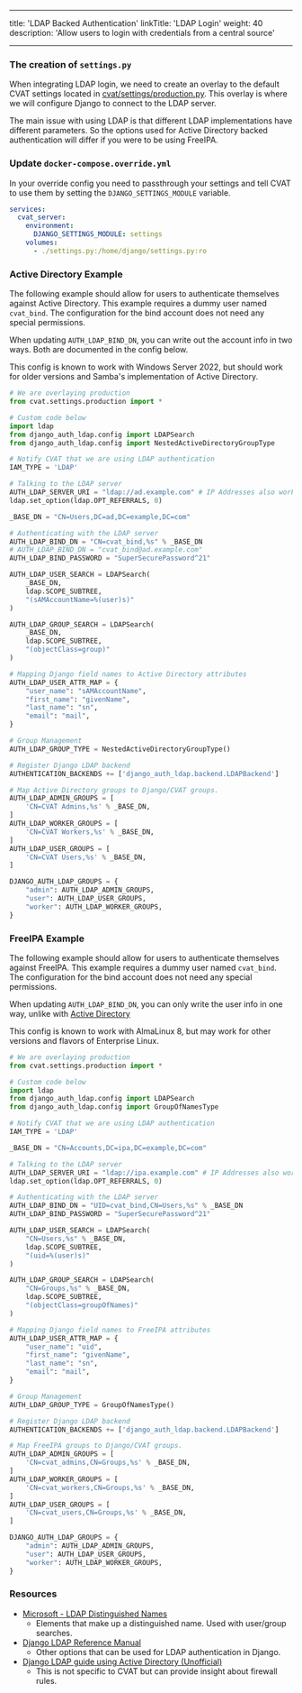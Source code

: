 <!--lint disable maximum-heading-length-->

---

title: 'LDAP Backed Authentication'
linkTitle: 'LDAP Login'
weight: 40
description: 'Allow users to login with credentials from a central source'

---

<!--lint disable maximum-line-length-->

### The creation of `settings.py`
When integrating LDAP login, we need to create an overlay to the default CVAT
settings located in
[cvat/settings/production.py](https://github.com/cvat-ai/cvat/blob/develop/cvat/settings/production.py).
This overlay is where we will configure Django to connect to the LDAP server.

The main issue with using LDAP is that different LDAP implementations have
different parameters. So the options used for Active Directory backed
authentication will differ if you were to be using FreeIPA.

### Update `docker-compose.override.yml`

In your override config you need to passthrough your settings and tell CVAT to
use them by setting the `DJANGO_SETTINGS_MODULE` variable.

```yml
services:
  cvat_server:
    environment:
      DJANGO_SETTINGS_MODULE: settings
    volumes:
      - ./settings.py:/home/django/settings.py:ro
```

### Active Directory Example

The following example should allow for users to authenticate themselves against
Active Directory. This example requires a dummy user named `cvat_bind`. The
configuration for the bind account does not need any special permissions.

When updating `AUTH_LDAP_BIND_DN`, you can write out the account info in two
ways. Both are documented in the config below.

This config is known to work with Windows Server 2022, but should work for older
versions and Samba's implementation of Active Directory.

```py
# We are overlaying production
from cvat.settings.production import *

# Custom code below
import ldap
from django_auth_ldap.config import LDAPSearch
from django_auth_ldap.config import NestedActiveDirectoryGroupType

# Notify CVAT that we are using LDAP authentication
IAM_TYPE = 'LDAP'

# Talking to the LDAP server
AUTH_LDAP_SERVER_URI = "ldap://ad.example.com" # IP Addresses also work
ldap.set_option(ldap.OPT_REFERRALS, 0)

_BASE_DN = "CN=Users,DC=ad,DC=example,DC=com"

# Authenticating with the LDAP server
AUTH_LDAP_BIND_DN = "CN=cvat_bind,%s" % _BASE_DN
# AUTH_LDAP_BIND_DN = "cvat_bind@ad.example.com"
AUTH_LDAP_BIND_PASSWORD = "SuperSecurePassword^21"

AUTH_LDAP_USER_SEARCH = LDAPSearch(
    _BASE_DN,
    ldap.SCOPE_SUBTREE,
    "(sAMAccountName=%(user)s)"
)

AUTH_LDAP_GROUP_SEARCH = LDAPSearch(
    _BASE_DN,
    ldap.SCOPE_SUBTREE,
    "(objectClass=group)"
)

# Mapping Django field names to Active Directory attributes
AUTH_LDAP_USER_ATTR_MAP = {
    "user_name": "sAMAccountName",
    "first_name": "givenName",
    "last_name": "sn",
    "email": "mail",
}

# Group Management
AUTH_LDAP_GROUP_TYPE = NestedActiveDirectoryGroupType()

# Register Django LDAP backend
AUTHENTICATION_BACKENDS += ['django_auth_ldap.backend.LDAPBackend']

# Map Active Directory groups to Django/CVAT groups.
AUTH_LDAP_ADMIN_GROUPS = [
    'CN=CVAT Admins,%s' % _BASE_DN,
]
AUTH_LDAP_WORKER_GROUPS = [
    'CN=CVAT Workers,%s' % _BASE_DN,
]
AUTH_LDAP_USER_GROUPS = [
    'CN=CVAT Users,%s' % _BASE_DN,
]

DJANGO_AUTH_LDAP_GROUPS = {
    "admin": AUTH_LDAP_ADMIN_GROUPS,
    "user": AUTH_LDAP_USER_GROUPS,
    "worker": AUTH_LDAP_WORKER_GROUPS,
}
```
### FreeIPA Example

The following example should allow for users to authenticate themselves against
FreeIPA. This example requires a dummy user named `cvat_bind`. The configuration
for the bind account does not need any special permissions.

When updating `AUTH_LDAP_BIND_DN`, you can only write the user info in one way,
unlike with [Active Directory](#active-directory-example)

This config is known to work with AlmaLinux 8, but may work for other
versions and flavors of Enterprise Linux.

```py
# We are overlaying production
from cvat.settings.production import *

# Custom code below
import ldap
from django_auth_ldap.config import LDAPSearch
from django_auth_ldap.config import GroupOfNamesType

# Notify CVAT that we are using LDAP authentication
IAM_TYPE = 'LDAP'

_BASE_DN = "CN=Accounts,DC=ipa,DC=example,DC=com"

# Talking to the LDAP server
AUTH_LDAP_SERVER_URI = "ldap://ipa.example.com" # IP Addresses also work
ldap.set_option(ldap.OPT_REFERRALS, 0)

# Authenticating with the LDAP server
AUTH_LDAP_BIND_DN = "UID=cvat_bind,CN=Users,%s" % _BASE_DN
AUTH_LDAP_BIND_PASSWORD = "SuperSecurePassword^21"

AUTH_LDAP_USER_SEARCH = LDAPSearch(
    "CN=Users,%s" % _BASE_DN,
    ldap.SCOPE_SUBTREE,
    "(uid=%(user)s)"
)

AUTH_LDAP_GROUP_SEARCH = LDAPSearch(
    "CN=Groups,%s" % _BASE_DN,
    ldap.SCOPE_SUBTREE,
    "(objectClass=groupOfNames)"
)

# Mapping Django field names to FreeIPA attributes
AUTH_LDAP_USER_ATTR_MAP = {
    "user_name": "uid",
    "first_name": "givenName",
    "last_name": "sn",
    "email": "mail",
}

# Group Management
AUTH_LDAP_GROUP_TYPE = GroupOfNamesType()

# Register Django LDAP backend
AUTHENTICATION_BACKENDS += ['django_auth_ldap.backend.LDAPBackend']

# Map FreeIPA groups to Django/CVAT groups.
AUTH_LDAP_ADMIN_GROUPS = [
    'CN=cvat_admins,CN=Groups,%s' % _BASE_DN,
]
AUTH_LDAP_WORKER_GROUPS = [
    'CN=cvat_workers,CN=Groups,%s' % _BASE_DN,
]
AUTH_LDAP_USER_GROUPS = [
    'CN=cvat_users,CN=Groups,%s' % _BASE_DN,
]

DJANGO_AUTH_LDAP_GROUPS = {
    "admin": AUTH_LDAP_ADMIN_GROUPS,
    "user": AUTH_LDAP_USER_GROUPS,
    "worker": AUTH_LDAP_WORKER_GROUPS,
}
```

### Resources
- [Microsoft - LDAP Distinguished Names](https://docs.microsoft.com/en-us/previous-versions/windows/desktop/ldap/distinguished-names)
  - Elements that make up a distinguished name. Used with user/group searches.
- [Django LDAP Reference Manual](https://django-auth-ldap.readthedocs.io/en/latest/reference.html)
  - Other options that can be used for LDAP authentication in Django.
- [Django LDAP guide using Active Directory (Unofficial)](https://techexpert.tips/django/django-ldap-authentication-active-directory)
  - This is not specific to CVAT but can provide insight about firewall rules.
